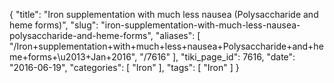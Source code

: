 {
    "title": "Iron supplementation with much less nausea (Polysaccharide and heme forms)",
    "slug": "iron-supplementation-with-much-less-nausea-polysaccharide-and-heme-forms",
    "aliases": [
        "/Iron+supplementation+with+much+less+nausea+Polysaccharide+and+heme+forms+\u2013+Jan+2016",
        "/7616"
    ],
    "tiki_page_id": 7616,
    "date": "2016-06-19",
    "categories": [
        "Iron"
    ],
    "tags": [
        "Iron"
    ]
}